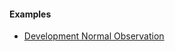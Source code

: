 #### Examples

- [Development Normal Observation](ncdhc-observation-development-normal-example.html)